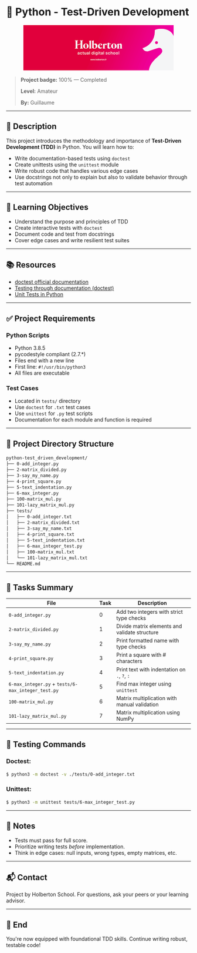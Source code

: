 # 📘 Python - Test-Driven Development

<div align="center"><img src="https://github.com/ksyv/holbertonschool-web_front_end/blob/main/baniere_holberton.png"></div>

> **Project badge:** 100% — Completed
>
> **Level:** Amateur
>
> **By:** Guillaume

---

## 📌 Description

This project introduces the methodology and importance of **Test-Driven Development (TDD)** in Python. You will learn how to:

* Write documentation-based tests using `doctest`
* Create unittests using the `unittest` module
* Write robust code that handles various edge cases
* Use docstrings not only to explain but also to validate behavior through test automation

---

## 🎯 Learning Objectives

* Understand the purpose and principles of TDD
* Create interactive tests with `doctest`
* Document code and test from docstrings
* Cover edge cases and write resilient test suites

---

## 📚 Resources

* [doctest official documentation](https://docs.python.org/3/library/doctest.html)
* [Testing through documentation (doctest)](https://realpython.com/python-testing/#doctest-testing-through-documentation)
* [Unit Tests in Python](https://realpython.com/python-testing/#writing-unit-tests)

---

## ✅ Project Requirements

### Python Scripts

* Python 3.8.5
* pycodestyle compliant (2.7.\*)
* Files end with a new line
* First line: `#!/usr/bin/python3`
* All files are executable

### Test Cases

* Located in `tests/` directory
* Use `doctest` for `.txt` test cases
* Use `unittest` for `.py` test scripts
* Documentation for each module and function is required

---

## 📁 Project Directory Structure

```
python-test_driven_development/
├── 0-add_integer.py
├── 2-matrix_divided.py
├── 3-say_my_name.py
├── 4-print_square.py
├── 5-text_indentation.py
├── 6-max_integer.py
├── 100-matrix_mul.py
├── 101-lazy_matrix_mul.py
├── tests/
│   ├── 0-add_integer.txt
│   ├── 2-matrix_divided.txt
│   ├── 3-say_my_name.txt
│   ├── 4-print_square.txt
│   ├── 5-text_indentation.txt
│   ├── 6-max_integer_test.py
│   ├── 100-matrix_mul.txt
│   └── 101-lazy_matrix_mul.txt
└── README.md
```

---

## 📌 Tasks Summary

| File                                               | Task | Description                                   |
| -------------------------------------------------- | ---- | --------------------------------------------- |
| `0-add_integer.py`                                 | 0    | Add two integers with strict type checks      |
| `2-matrix_divided.py`                              | 1    | Divide matrix elements and validate structure |
| `3-say_my_name.py`                                 | 2    | Print formatted name with type checks         |
| `4-print_square.py`                                | 3    | Print a square with # characters              |
| `5-text_indentation.py`                            | 4    | Print text with indentation on `.`, `?`, `:`  |
| `6-max_integer.py` + `tests/6-max_integer_test.py` | 5    | Find max integer using `unittest`             |
| `100-matrix_mul.py`                                | 6    | Matrix multiplication with manual validation  |
| `101-lazy_matrix_mul.py`                           | 7    | Matrix multiplication using NumPy             |

---

## 🧪 Testing Commands

### Doctest:

```bash
$ python3 -m doctest -v ./tests/0-add_integer.txt
```

### Unittest:

```bash
$ python3 -m unittest tests/6-max_integer_test.py
```

---

## 📎 Notes

* Tests must pass for full score.
* Prioritize writing tests *before* implementation.
* Think in edge cases: null inputs, wrong types, empty matrices, etc.

---

## 📬 Contact

Project by Holberton School. For questions, ask your peers or your learning advisor.

---

## 🏁 End

You're now equipped with foundational TDD skills. Continue writing robust, testable code!

